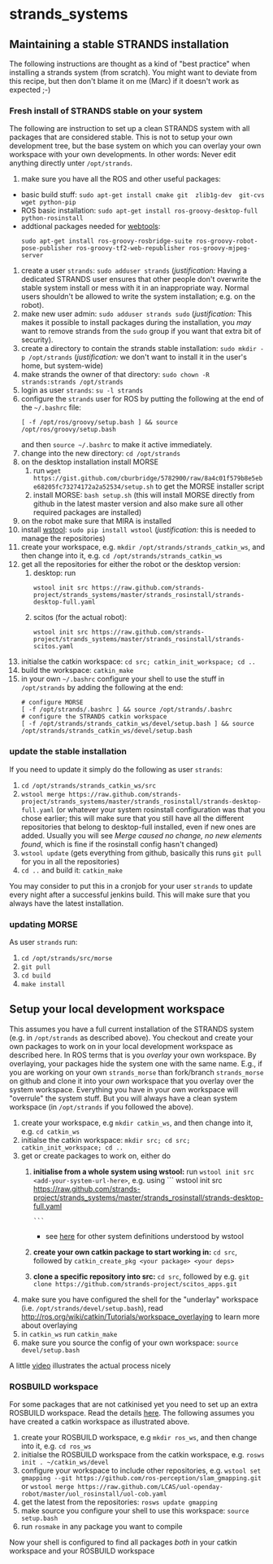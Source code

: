 strands_systems
===============

## Maintaining a stable STRANDS installation

The following instructions are thought as a kind of "best practice" when installing a strands system (from scratch). You might want to deviate from this recipe, but then don't blame it on me (Marc) if it doesn't work as expected ;-)

### Fresh install of STRANDS stable on your system

The following are instruction to set up a clean STRANDS system with all packages that are considered stable. This is not to setup your own development tree, but the base system on which you can overlay your own workspace with your own developments. In other words: Never edit anything directly unter `/opt/strands`.

1. make sure you have all the ROS and other useful packages:
  * basic build stuff: `sudo apt-get install cmake git  zlib1g-dev  git-cvs wget python-pip`
  * ROS basic installation: `sudo apt-get install ros-groovy-desktop-full python-rosinstall` 
  * addtional packages needed for [webtools](https://github.com/strands-project/strands_webtools): 
      ```
      sudo apt-get install ros-groovy-rosbridge-suite ros-groovy-robot-pose-publisher ros-groovy-tf2-web-republisher ros-groovy-mjpeg-server

      ```
1. create a user `strands`: `sudo adduser strands` (*justification:*  Having a dedicated STRANDS user ensures that other people don't overwrite the stable system install or mess with it in an inappropriate way. Normal users shouldn't be allowed to write the system installation; e.g. on the robot).
1. make new user admin: `sudo adduser strands sudo` (*justification:* This makes it possible to install packages during the installation, you *may* want to remove strands from the `sudo` group if you want that extra bit of security).
1. create a directory to contain the strands stable installation: `sudo mkdir -p /opt/strands` (*justification:* we don't want to install it in the user's home, but system-wide)
1. make strands the owner of that directory: `sudo chown -R strands:strands /opt/strands`
1. login as user `strands`: `su -l strands` 
1. configure the `strands` user for ROS by putting the following at the end of the `~/.bashrc` file:
    ```
    [ -f /opt/ros/groovy/setup.bash ] && source /opt/ros/groovy/setup.bash    
    ```
   and then `source ~/.bashrc` to make it active immediately.
1. change into the new directory: `cd /opt/strands`
1. on the desktop installation install MORSE
    1. run `wget https://gist.github.com/cburbridge/5782900/raw/8a4c01f579b8e5ebe68205fc73274172a2a52534/setup.sh` to get the MORSE installer script
    1. install MORSE: `bash setup.sh` (this will install MORSE directly from github in the latest master version and also make sure all other required packages are installed)
1. on the robot make sure that MIRA is installed
1. install [wstool](http://ros.org/wiki/wstool): `sudo pip install wstool` (*justification:* this is needed to manage the repositories)
1. create your workspace, e.g. `mkdir /opt/strands/strands_catkin_ws`, and then change into it, e.g. `cd /opt/strands/strands_catkin_ws`
1. get all the repositories for either the robot or the desktop version:
      1. desktop: run 
           ```
           wstool init src https://raw.github.com/strands-project/strands_systems/master/strands_rosinstall/strands-desktop-full.yaml
           
           ```
      1. scitos (for the actual robot): 
           ```
           wstool init src https://raw.github.com/strands-project/strands_systems/master/strands_rosinstall/strands-scitos.yaml

           ```
1. initialse the catkin workspace: `cd src; catkin_init_workspace; cd ..` 
1. build the workspace: `catkin_make`
1. in your own `~/.bashrc` configure your shell to use the stuff in `/opt/strands` by adding the following at the end:
    ```
    # configure MORSE
    [ -f /opt/strands/.bashrc ] && source /opt/strands/.bashrc
    # configure the STRANDS catkin workspace
    [ -f /opt/strands/strands_catkin_ws/devel/setup.bash ] && source /opt/strands/strands_catkin_ws/devel/setup.bash

    ```
    
### update the stable installation
If you need to update it simply do the following as user `strands`: 
  1. `cd /opt/strands/strands_catkin_ws/src`
  1. `wstool merge https://raw.github.com/strands-project/strands_systems/master/strands_rosinstall/strands-desktop-full.yaml` (or whatever your system rosinstall configuration was that you chose earlier; this will make sure that you still have all the different repositories that belong to desktop-full installed, even if new ones are added. Usually you will see *Merge caused no change, no new elements found*, which is fine if the rosinstall config hasn't changed)
  1. `wstool update` (gets everything from github, basically this runs `git pull` for you in all the repositories)
  1. `cd ..` and build it: `catkin_make`
 
You may consider to put this in a cronjob for your user `strands` to update every night after a successful jenkins build. This will make sure that you always have the latest installation.

### updating MORSE
As user `strands` run:

 1. `cd /opt/strands/src/morse`
 1. `git pull`
 1. `cd build`
 1. `make install`


## Setup your local development workspace
This assumes you have a full current installation of the STRANDS system (e.g. in `/opt/strands` as described above). You checkout and create your own packages to work on in your local development workspace as described here. In ROS terms that is you *overlay* your own workspace. By overlaying, your packages hide the system one with the same name. E.g., if you are working on your own `strands_morse` than fork/branch `strands_morse` on github and clone it into your *own* workspace that you overlay over the system workspace. Everything you have in your own workspace will "overrule" the system stuff. But you will always have a clean system workspace (in `/opt/strands` if you followed the above).

1. create your workspace, e.g `mkdir catkin_ws`, and then change into it, e.g. `cd catkin_ws`
1. initialse the catkin workspace: `mkdir src; cd src; catkin_init_workspace; cd ..`
1. get or create packages to work on, either do
    1. **initialise from a whole system using wstool:**  run `wstool init src <add-your-system-url-here>`, e.g. using
           ```
           wstool init src https://raw.github.com/strands-project/strands_systems/master/strands_rosinstall/strands-desktop-full.yaml
           
           ```
        * see [here](https://github.com/strands-project/strands_systems/tree/master/strands_rosinstall) for other system definitions understood by wstool
    1. **create your own catkin package to start working in:** `cd src`, followed by `catkin_create_pkg <your package> <your deps>`
    1. **clone a specific repository into src:** `cd src`, followed by e.g. `git clone https://github.com/strands-project/scitos_apps.git`
1. make sure you have configured the shell for the "underlay" workspace (i.e. `/opt/strands/devel/setup.bash`), read http://ros.org/wiki/catkin/Tutorials/workspace_overlaying to learn more about overlaying
1. in `catkin_ws` run `catkin_make`
1. make sure you source the config of your own workspace: `source devel/setup.bash`


A little [video](http://ascii.io/a/3882) illustrates the actual process nicely

### ROSBUILD workspace
For some packages that are not catkinised yet you need to set up an extra ROSBUILD workspace. Read the details [here](http://ros.org/wiki/catkin/Tutorials/using_rosbuild_with_catkin). The following assumes you have created a catkin workspace as illustrated above.

1. create your ROSBUILD workspace, e.g `mkdir ros_ws`, and then change into it, e.g. `cd ros_ws`
1. initialse the ROSBUILD workspace from the catkin workspace, e.g. `rosws init . ~/catkin_ws/devel`
1. configure your workspace to include other repositories, e.g. `wstool set gmapping --git https://github.com/ros-perception/slam_gmapping.git` or `wstool merge https://raw.github.com/LCAS/uol-openday-robot/master/uol_rosinstall/uol-cob.yaml`
1. get the latest from the repositories: `rosws update gmapping`
1. make source you configure your shell to use this workspace: `source setup.bash`
1. run `rosmake` in any package you want to compile 

Now your shell is configured to find all packages *both* in your catkin workspace and your ROSBUILD workspace
